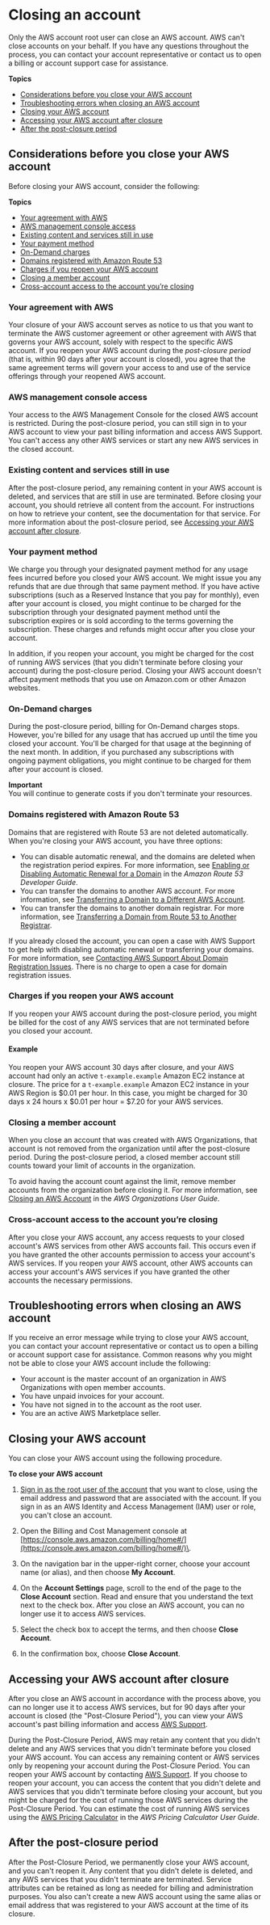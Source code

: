 # Closing an account<a name="close-account"></a>

Only the AWS account root user can close an AWS account\. AWS can't close accounts on your behalf\. If you have any questions throughout the process, you can contact your account representative or contact us to open a billing or account support case for assistance\.

**Topics**
+ [Considerations before you close your AWS account](#before-closing)
+ [Troubleshooting errors when closing an AWS account](#troubleshooting-closing)
+ [Closing your AWS account](#closing-the-account)
+ [Accessing your AWS account after closure](#accessing-after-closure)
+ [After the post\-closure period](#post-closure-period)

## Considerations before you close your AWS account<a name="before-closing"></a>

Before closing your AWS account, consider the following:

**Topics**
+ [Your agreement with AWS](#aws-agreement)
+ [AWS management console access](#console-access)
+ [Existing content and services still in use](#existing-content)
+ [Your payment method](#closure-payment)
+ [On\-Demand charges](#on-demand-closure)
+ [Domains registered with Amazon Route 53](#closure-domains)
+ [Charges if you reopen your AWS account](#reopen-charges)
+ [Closing a member account](#closing-member-account)
+ [Cross\-account access to the account you’re closing](#cross-access)

### Your agreement with AWS<a name="aws-agreement"></a>

Your closure of your AWS account serves as notice to us that you want to terminate the AWS customer agreement or other agreement with AWS that governs your AWS account, solely with respect to the specific AWS account\. If you reopen your AWS account during the *post\-closure period* \(that is, within 90 days after your account is closed\), you agree that the same agreement terms will govern your access to and use of the service offerings through your reopened AWS account\.

### AWS management console access<a name="console-access"></a>

Your access to the AWS Management Console for the closed AWS account is restricted\. During the post\-closure period, you can still sign in to your AWS account to view your past billing information and access AWS Support\. You can't access any other AWS services or start any new AWS services in the closed account\.

### Existing content and services still in use<a name="existing-content"></a>

After the post\-closure period, any remaining content in your AWS account is deleted, and services that are still in use are terminated\. Before closing your account, you should retrieve all content from the account\. For instructions on how to retrieve your content, see the documentation for that service\. For more information about the post\-closure period, see [Accessing your AWS account after closure](#accessing-after-closure)\.

### Your payment method<a name="closure-payment"></a>

We charge you through your designated payment method for any usage fees incurred before you closed your AWS account\. We might issue you any refunds that are due through that same payment method\. If you have active subscriptions \(such as a Reserved Instance that you pay for monthly\), even after your account is closed, you might continue to be charged for the subscription through your designated payment method until the subscription expires or is sold according to the terms governing the subscription\. These charges and refunds might occur after you close your account\.

In addition, if you reopen your account, you might be charged for the cost of running AWS services \(that you didn't terminate before closing your account\) during the post\-closure period\. Closing your AWS account doesn't affect payment methods that you use on Amazon\.com or other Amazon websites\.

### On\-Demand charges<a name="on-demand-closure"></a>

During the post\-closure period, billing for On\-Demand charges stops\. However, you're billed for any usage that has accrued up until the time you closed your account\. You'll be charged for that usage at the beginning of the next month\. In addition, if you purchased any subscriptions with ongoing payment obligations, you might continue to be charged for them after your account is closed\.

**Important**  
You will continue to generate costs if you don't terminate your resources\.

### Domains registered with Amazon Route 53<a name="closure-domains"></a>

Domains that are registered with Route 53 are not deleted automatically\. When you're closing your AWS account, you have three options:
+ You can disable automatic renewal, and the domains are deleted when the registration period expires\. For more information, see [Enabling or Disabling Automatic Renewal for a Domain](https://docs.aws.amazon.com/Route53/latest/DeveloperGuide/domain-enable-disable-auto-renewal.html) in the *Amazon Route 53 Developer Guide*\.
+ You can transfer the domains to another AWS account\. For more information, see [Transferring a Domain to a Different AWS Account](https://docs.aws.amazon.com/Route53/latest/DeveloperGuide/domain-transfer-between-aws-accounts.html)\.
+ You can transfer the domains to another domain registrar\. For more information, see [Transferring a Domain from Route 53 to Another Registrar](https://docs.aws.amazon.com/Route53/latest/DeveloperGuide/domain-transfer-from-route-53.html)\.

If you already closed the account, you can open a case with AWS Support to get help with disabling automatic renewal or transferring your domains\. For more information, see [Contacting AWS Support About Domain Registration Issues](https://docs.aws.amazon.com/Route53/latest/DeveloperGuide/domain-contact-support.html)\. There is no charge to open a case for domain registration issues\.

### Charges if you reopen your AWS account<a name="reopen-charges"></a>

If you reopen your AWS account during the post\-closure period, you might be billed for the cost of any AWS services that are not terminated before you closed your account\.

#### Example<a name="reopen-charges-example"></a>

You reopen your AWS account 30 days after closure, and your AWS account had only an active `t-example.example` Amazon EC2 instance at closure\. The price for a `t-example.example` Amazon EC2 instance in your AWS Region is $0\.01 per hour\. In this case, you might be charged for 30 days x 24 hours x $0\.01 per hour = $7\.20 for your AWS services\.

### Closing a member account<a name="closing-member-account"></a>

When you close an account that was created with AWS Organizations, that account is not removed from the organization until after the post\-closure period\. During the post\-closure period, a closed member account still counts toward your limit of accounts in the organization\.

To avoid having the account count against the limit, remove member accounts from the organization before closing it\. For more information, see [Closing an AWS Account](https://docs.aws.amazon.com/organizations/latest/userguide/orgs_manage_accounts_close.html) in the *AWS Organizations User Guide*\.

### Cross\-account access to the account you’re closing<a name="cross-access"></a>

After you close your AWS account, any access requests to your closed account's AWS services from other AWS accounts fail\. This occurs even if you have granted the other accounts permission to access your account's AWS services\. If you reopen your AWS account, other AWS accounts can access your account's AWS services if you have granted the other accounts the necessary permissions\.

## Troubleshooting errors when closing an AWS account<a name="troubleshooting-closing"></a>

If you receive an error message while trying to close your AWS account, you can contact your account representative or contact us to open a billing or account support case for assistance\. Common reasons why you might not be able to close your AWS account include the following:
+ Your account is the master account of an organization in AWS Organizations with open member accounts\.
+ You have unpaid invoices for your account\.
+ You have not signed in to the account as the root user\.
+ You are an active AWS Marketplace seller\.

## Closing your AWS account<a name="closing-the-account"></a>

You can close your AWS account using the following procedure\.<a name="closing-the-account-proc"></a>

**To close your AWS account**

1. [Sign in as the root user of the account](https://docs.aws.amazon.com/general/latest/gr/aws_tasks-that-require-root.html) that you want to close, using the email address and password that are associated with the account\. If you sign in as an AWS Identity and Access Management \(IAM\) user or role, you can't close an account\.

1. Open the Billing and Cost Management console at [https://console.aws.amazon.com/billing/home#/](https://console.aws.amazon.com/billing/home#/)\.

1. On the navigation bar in the upper\-right corner, choose your account name \(or alias\), and then choose **My Account**\.

1. On the **Account Settings** page, scroll to the end of the page to the **Close Account** section\. Read and ensure that you understand the text next to the check box\. After you close an AWS account, you can no longer use it to access AWS services\.

1. Select the check box to accept the terms, and then choose **Close Account**\.

1. In the confirmation box, choose **Close Account**\.

## Accessing your AWS account after closure<a name="accessing-after-closure"></a>

After you close an AWS account in accordance with the process above, you can no longer use it to access AWS services, but for 90 days after your account is closed \(the "Post\-Closure Period"\), you can view your AWS account's past billing information and access [AWS Support](https://console.aws.amazon.com/support/home)\.

During the Post\-Closure Period, AWS may retain any content that you didn't delete and any AWS services that you didn't terminate before you closed your AWS account\. You can access any remaining content or AWS services only by reopening your account during the Post\-Closure Period\. You can reopen your AWS account by contacting [AWS Support](https://console.aws.amazon.com/support/home)\. If you choose to reopen your account, you can access the content that you didn't delete and AWS services that you didn't terminate before closing your account, but you might be charged for the cost of running those AWS services during the Post\-Closure Period\. You can estimate the cost of running AWS services using the [AWS Pricing Calculator](https://docs.aws.amazon.com/pricing-calculator/latest/userguide/what-is-pricing-calculator.html) in the *AWS Pricing Calculator User Guide*\.

## After the post\-closure period<a name="post-closure-period"></a>

After the Post\-Closure Period, we permanently close your AWS account, and you can't reopen it\. Any content that you didn't delete is deleted, and any AWS services that you didn't terminate are terminated\. Service attributes can be retained as long as needed for billing and administration purposes\. You also can't create a new AWS account using the same alias or email address that was registered to your AWS account at the time of its closure\.